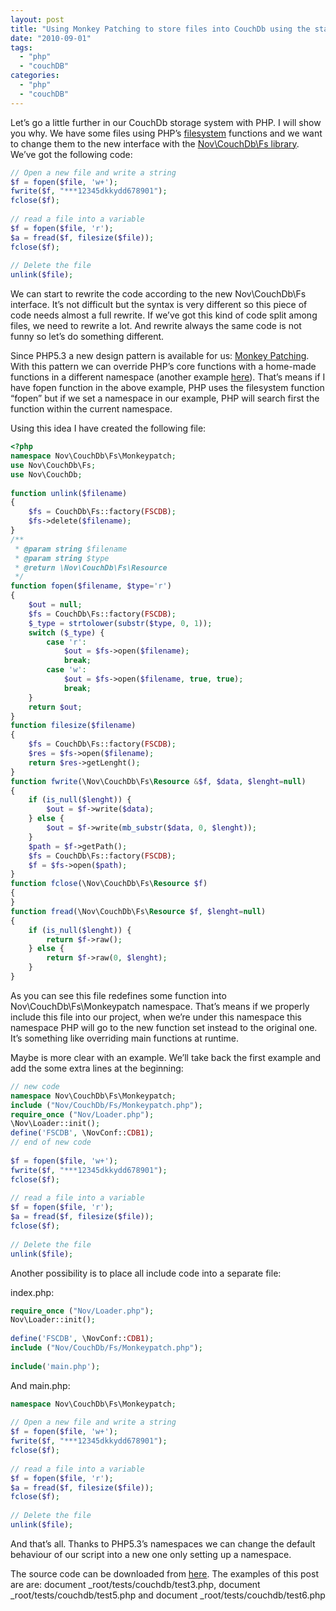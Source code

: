 ```yaml
---
layout: post
title: "Using Monkey Patching to store files into CouchDb using the standard filesystem functions with PHP"
date: "2010-09-01"
tags: 
  - "php"
  - "couchDB"
categories: 
  - "php"
  - "couchDB"
---
```


Let’s go a little further in our CouchDb storage system with PHP. I will show you why. We have some files using PHP’s [filesystem](http://www.php.net/manual/en/ref.filesystem.php) functions and we want to change them to the new interface with the [Nov\\CouchDb\\Fs library](http://code.google.com/p/nov-framework/source/browse/lib/Nov/CouchDb/Fs.php). We’ve got the following code:

```php
// Open a new file and write a string
$f = fopen($file, 'w+');
fwrite($f, "***12345dkkydd678901");
fclose($f);
 
// read a file into a variable
$f = fopen($file, 'r');
$a = fread($f, filesize($file));
fclose($f);
 
// Delete the file
unlink($file);
```

We can start to rewrite the code according to the new Nov\\CouchDb\\Fs interface. It’s not difficult but the syntax is very different so this piece of code needs almost a full rewrite. If we’ve got this kind of code split among files, we need to rewrite a lot. And rewrite always the same code is not funny so let’s do something different.

Since PHP5.3 a new design pattern is available for us: [Monkey Patching](http://en.wikipedia.org/wiki/Monkey_patch). With this pattern we can override PHP’s core functions with a home-made functions in a different namespace (another example [here](http://till.klampaeckel.de/blog/archives/105-Monkey-patching-in-PHP.html)). That’s means if I have fopen function in the above example, PHP uses the filesystem function “fopen” but if we set a namespace in our example, PHP will search first the function within the current namespace.

Using this idea I have created the following file:

```php
<?php
namespace Nov\CouchDb\Fs\Monkeypatch;
use Nov\CouchDb\Fs;
use Nov\CouchDb;
 
function unlink($filename)
{
    $fs = CouchDb\Fs::factory(FSCDB);
    $fs->delete($filename);
}
/**
 * @param string $filename
 * @param string $type
 * @return \Nov\CouchDb\Fs\Resource
 */
function fopen($filename, $type='r')
{
    $out = null;
    $fs = CouchDb\Fs::factory(FSCDB);
    $_type = strtolower(substr($type, 0, 1));
    switch ($_type) {
        case 'r':
            $out = $fs->open($filename);
            break;
        case 'w':
            $out = $fs->open($filename, true, true);
            break;
    }
    return $out;
}
function filesize($filename)
{
    $fs = CouchDb\Fs::factory(FSCDB);
    $res = $fs->open($filename);
    return $res->getLenght();
}
function fwrite(\Nov\CouchDb\Fs\Resource &$f, $data, $lenght=null)
{
    if (is_null($lenght)) {
        $out = $f->write($data);
    } else {
        $out = $f->write(mb_substr($data, 0, $lenght));
    }
    $path = $f->getPath();
    $fs = CouchDb\Fs::factory(FSCDB);
    $f = $fs->open($path);
}
function fclose(\Nov\CouchDb\Fs\Resource $f)
{
}
function fread(\Nov\CouchDb\Fs\Resource $f, $lenght=null)
{
    if (is_null($lenght)) {
        return $f->raw();
    } else {
        return $f->raw(0, $lenght);
    }
}
```

As you can see this file redefines some function into Nov\\CouchDb\\Fs\\Monkeypatch namespace. That’s means if we properly include this file into our project, when we’re under this namespace this namespace PHP will go to the new function set instead to the original one. It’s something like overriding main functions at runtime.

Maybe is more clear with an example. We’ll take back the first example and add the some extra lines at the beginning:

```php
// new code
namespace Nov\CouchDb\Fs\Monkeypatch;
include ("Nov/CouchDb/Fs/Monkeypatch.php");
require_once ("Nov/Loader.php");
\Nov\Loader::init();
define('FSCDB', \NovConf::CDB1);
// end of new code
 
$f = fopen($file, 'w+');
fwrite($f, "***12345dkkydd678901");
fclose($f);
 
// read a file into a variable
$f = fopen($file, 'r');
$a = fread($f, filesize($file));
fclose($f);
 
// Delete the file
unlink($file);
```

Another possibility is to place all include code into a separate file:

index.php:

```php
require_once ("Nov/Loader.php");
Nov\Loader::init();
 
define('FSCDB', \NovConf::CDB1);
include ("Nov/CouchDb/Fs/Monkeypatch.php");
 
include('main.php');
```

And main.php:

```php
namespace Nov\CouchDb\Fs\Monkeypatch;
 
// Open a new file and write a string
$f = fopen($file, 'w+');
fwrite($f, "***12345dkkydd678901");
fclose($f);
 
// read a file into a variable
$f = fopen($file, 'r');
$a = fread($f, filesize($file));
fclose($f);
 
// Delete the file
unlink($file);
```

And that’s all. Thanks to PHP5.3’s namespaces we can change the default behaviour of our script into a new one only setting up a namespace.

The source code can be downloaded from [here](http://code.google.com/p/nov-framework/). The examples of this post are are: document _root/tests/couchdb/test3.php, document _root/tests/couchdb/test5.php and document _root/tests/couchdb/test6.php
